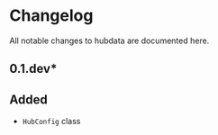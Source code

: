# Changelog

All notable changes to hubdata are documented here.

## 0.1.dev*

## Added

- `HubConfig` class

